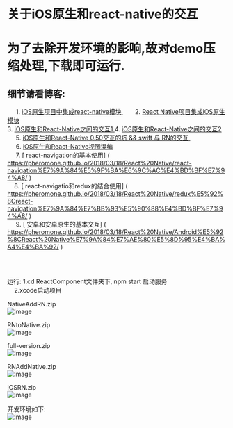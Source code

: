 # 关于iOS原生和react-native的交互 <br/>
# 为了去除开发环境的影响,故对demo压缩处理,下载即可运行. <br/>
## 细节请看博客: <br/>
      1. [ iOS原生项目中集成react-native模块 ]( http://www.cnblogs.com/shaoting/p/6388502.html )   
      2. [ React Native项目集成iOS原生模块 ]( http://www.cnblogs.com/shaoting/p/6429845.html) <br/>
      3. [ iOS原生和React-Native之间的交互1 ]( http://www.cnblogs.com/shaoting/p/6392390.html ) 
      4. [ iOS原生和React-Native之间的交互2 ]( http://www.cnblogs.com/shaoting/p/6491978.html ) <br/>
      5. [ iOS原生和React-Native 0.50交互的坑 && swift 与 RN的交互 ]( http://www.cnblogs.com/shaoting/p/7954451.html )  <br/>
      6. [ iOS原生和React-Native视图混编 ]( http://www.cnblogs.com/shaoting/p/8006696.html ) <br/>
      7. [ react-navigation的基本使用] ( https://pheromone.github.io/2018/03/18/React%20Native/react-navigation%E7%9A%84%E5%9F%BA%E6%9C%AC%E4%BD%BF%E7%94%A8/ ) <br/> 
      8. [ react-navigatio和redux的结合使用] ( https://pheromone.github.io/2018/03/18/React%20Native/redux%E5%92%8Creact-navigation%E7%9A%84%E7%BB%93%E5%90%88%E4%BD%BF%E7%94%A8/ ) <br/> 
      9. [ 安卓和安卓原生的基本交互] ( https://pheromone.github.io/2018/03/18/React%20Native/Android%E5%92%8CReact%20Native%E7%9A%84%E7%AE%80%E5%8D%95%E4%BA%A4%E4%BA%92/ ) <br/> 
 
      
      
      
##
运行: 1.cd  ReactComponent文件夹下,  npm start 启动服务 <br/>
     2.xcode启动项目     <br/>

NativeAddRN.zip  <br/>
![image](https://github.com/pheromone/IOS-native-and-React-native-interaction/blob/master/1.gif) 

RNtoNative.zip <br/>
![image](https://github.com/pheromone/IOS-native-and-React-native-interaction/blob/master/3.gif) 

full-version.zip <br/>
![image](https://github.com/pheromone/IOS-native-and-React-native-interaction/blob/master/5.gif) 

RNAddNative.zip <br/>
![image](https://github.com/pheromone/IOS-native-and-React-native-interaction/blob/master/4.gif)

iOSRN.zip <br/>
![image](https://github.com/pheromone/IOS-native-and-React-native-interaction/blob/master/ios%26RN.png)


开发环境如下: <br/>
![image](https://github.com/pheromone/IOS-native-and-React-native-interaction/blob/master/2.jpg) 

